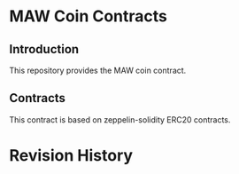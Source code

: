 # MAW Coin Contracts

## Introduction

This repository provides the MAW coin contract.

## Contracts

This contract is based on zeppelin-solidity ERC20 contracts.

# Revision History

